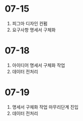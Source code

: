 # 07-15
1. 피그마 디자인 컨펌
2. 요구사항 명세서 구체화

# 07-18
1. 아이디어 명세서 구체화 작업
2. 데이터 전처리

# 07-19
1. 명세서 구체화 작업 마무리단계 진입
2. 데이터 전처리